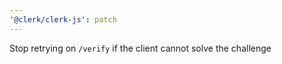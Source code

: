 ```yaml
---
'@clerk/clerk-js': patch
---
```


Stop retrying on `/verify` if the client cannot solve the challenge
